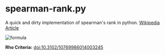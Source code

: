 # spearman-rank.py

A quick and dirty implementation of spearman's rank  in python.
[Wikipedia Article](https://en.wikipedia.org/wiki/Spearman's_rank_correlation_coefficient)

![formula](https://upload.wikimedia.org/math/e/5/4/e54fa2c9ffcd9d15ead57d1fd9c47e4a.png)


**Rho Criteria:** [doi:10.3102/10769986014003245](https://doi.org/10.2307/1165017)
